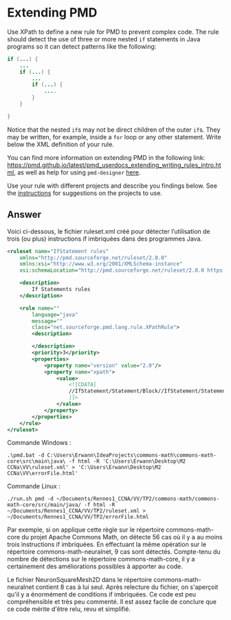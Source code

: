 # Extending PMD

Use XPath to define a new rule for PMD to prevent complex code. The rule should detect the use of three or more nested `if` statements in Java programs so it can detect patterns like the following:

```Java
if (...) {
    ...
    if (...) {
        ...
        if (...) {
            ....
        }
    }

}
```
Notice that the nested `if`s may not be direct children of the outer `if`s. They may be written, for example, inside a `for` loop or any other statement.
Write below the XML definition of your rule.

You can find more information on extending PMD in the following link: https://pmd.github.io/latest/pmd_userdocs_extending_writing_rules_intro.html, as well as help for using `pmd-designer` [here](https://github.com/selabs-ur1/VV-ISTIC-TP2/blob/master/exercises/designer-help.md).

Use your rule with different projects and describe you findings below. See the [instructions](../sujet.md) for suggestions on the projects to use.

## Answer

Voici ci-dessous, le fichier ruleset.xml créé pour détecter l’utilisation de trois (ou plus) instructions if imbriquées dans des programmes Java.

```xml
<ruleset name="IfStatement rules"
    xmlns="http://pmd.sourceforge.net/ruleset/2.0.0"
    xmlns:xsi="http://www.w3.org/2001/XMLSchema-instance"
    xsi:schemaLocation="http://pmd.sourceforge.net/ruleset/2.0.0 https://pmd.sourceforge.io/ruleset_2_0_0.xsd">

    <description>
        If Statements rules
    </description>

    <rule name=""
        language="java"
        message=""
        class="net.sourceforge.pmd.lang.rule.XPathRule">
        <description>

        </description>
        <priority>3</priority>
        <properties>
            <property name="version" value="2.0"/>
            <property name="xpath">
                <value>
                    <![CDATA[
                    //IfStatement/Statement/Block//IfStatement/Statement/Block//IfStatement/Statement/Block
                    ]]>
                </value>
            </property>
        </properties>
    </rule>
</ruleset>
```

Commande Windows :
```
.\pmd.bat -d C:\Users\Erwann\IdeaProjects\commons-math\commons-math-core\src\main\java\ -f html -R 'C:\Users\Erwann\Desktop\M2 CCNa\VV\ruleset.xml' > 'C:\Users\Erwann\Desktop\M2 CCNa\VV\errorFile.html'
```

Commande Linux :
```
./run.sh pmd -d ~/Documents/Rennes1_CCNA/VV/TP2/commons-math/commons-math-core/src/main/java/ -f html -R ~/Documents/Rennes1_CCNA/VV/TP2/ruleset.xml > ~/Documents/Rennes1_CCNA/VV/TP2/errorFile.html
```

Par exemple, si on applique cette règle sur le répertoire commons-math-core du projet Apache Commons Math, on détecte 56 cas où il y a au moins trois instructions if imbriquées.
En effectuant la même opération sur le répertoire commons-math-neuralnet, 9 cas sont détectés.
Compte-tenu du nombre de détections sur le répertoire commons-math-core, il y a certainement des améliorations possibles à apporter au code.

Le fichier NeuronSquareMesh2D dans le répertoire commons-math-neuralnet contient 8 cas à lui seul. Après relecture du fichier, on s'aperçoit qu'il y a énormément de conditions if imbriquées. Ce code est peu compréhensible et très peu commenté. Il est assez facile de conclure que ce code mérite d'être relu, revu et simplifié.  
